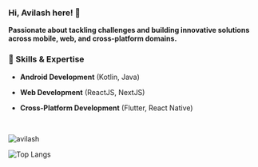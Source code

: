 ### Hi, Avilash here! 👋

**Passionate about tackling challenges and building innovative solutions across mobile, web, and cross-platform domains.**

### 🔭 Skills & Expertise

*  **Android Development** (Kotlin, Java)
*  **Web Development** (ReactJS, NextJS)
*  **Cross-Platform Development** (Flutter, React Native)


    </br>

  <img src="https://github-readme-stats-five-lyart.vercel.app/api?username=Davilash&show_icons=true" alt="avilash" />

  ![Top Langs](https://github-readme-stats.vercel.app/api/top-langs/?username=Davilash&langs_count=8)

